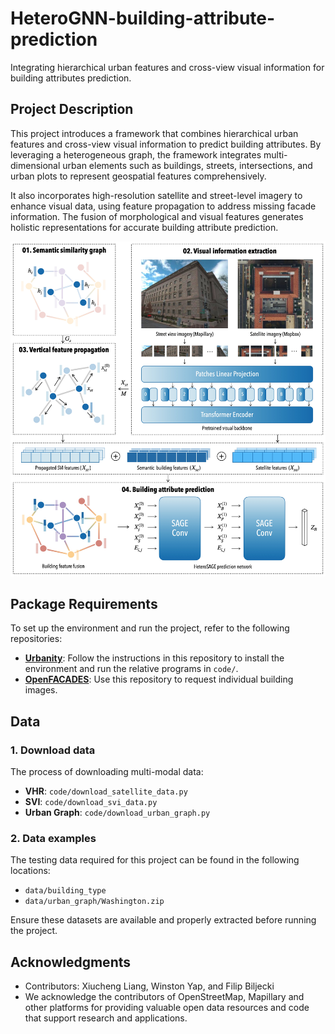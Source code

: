 # HeteroGNN-building-attribute-prediction

Integrating hierarchical urban features and cross-view visual information for building attributes prediction.

## Project Description
This project introduces a framework that combines hierarchical urban features and cross-view visual information to predict building attributes. By leveraging a heterogeneous graph, the framework integrates multi-dimensional urban elements such as buildings, streets, intersections, and urban plots to represent geospatial features comprehensively. 

It also incorporates high-resolution satellite and street-level imagery to enhance visual data, using feature propagation to address missing facade information. The fusion of morphological and visual features generates holistic representations for accurate building attribute prediction.

<div align="center">
<img src="figs/framework.jpg" alt="Workflow Placeholder" width="800">
</div>

## Package Requirements
To set up the environment and run the project, refer to the following repositories:

- **[Urbanity](https://github.com/winstonyym/urbanity)**: Follow the instructions in this repository to install the environment and run the relative programs in `code/`.
- **[OpenFACADES](https://github.com/seshing/OpenFACADES)**: Use this repository to request individual building images.

## Data
### 1. Download data
The process of downloading multi-modal data:

- **VHR**: `code/download_satellite_data.py`
- **SVI**: `code/download_svi_data.py`
- **Urban Graph**: `code/download_urban_graph.py`

### 2. Data examples
The testing data required for this project can be found in the following locations:

- `data/building_type`
- `data/urban_graph/Washington.zip`

Ensure these datasets are available and properly extracted before running the project.

## Acknowledgments
- Contributors: Xiucheng Liang, Winston Yap, and Filip Biljecki
- We acknowledge the contributors of OpenStreetMap, Mapillary and other platforms for providing valuable open data resources and code that support research and applications.

